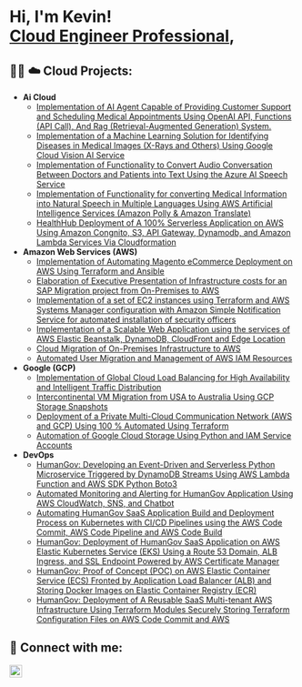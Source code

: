 <h1>Hi, I'm Kevin! <br/><a href="https://github.com/cloudarchit731"> <a href="https://www.linkedin.com/in/kevin-charles-aws/)/">Cloud Engineer Professional</a>, 

<h2>👨‍💻 ☁️ Cloud Projects:</h2>

- <b>Ai Cloud</b>
  - [Implementation of AI Agent Capable of Providing Customer Support and Scheduling Medical Appointments Using OpenAI API, Functions (API Call), And Rag (Retrieval-Augmented Generation) System.](https://github.com/joshmadakor1/Algorithms-Practice)
  - [Implementation of a Machine Learning Solution for Identifying Diseases in Medical Images (X-Rays and Others) Using Google Cloud Vision AI Service](https://github.com/joshmadakor1/Algorithms-Practice)
  - [Implementation of Functionality to Convert Audio Conversation Between Doctors and Patients into Text Using the Azure AI Speech Service](https://github.com/joshmadakor1/Algorithms-Practice)  
  - [Implementation of Functionality for converting Medical Information into Natural Speech in Multiple Languages Using AWS Artificial Intelligence Services (Amazon Polly & Amazon Translate)](https://github.com/joshmadakor1/Algorithms-Practice)
  - [HealthHub Deployment of A 100% Serverless Application on AWS Using Amazon Congnito, S3, API Gateway, Dynamodb, and Amazon Lambda Services Via Cloudformation](https://github.com/joshmadakor1/Algorithms-Practice)
- <b>Amazon Web Services (AWS)</b>
  - [Implementation of Automating Magento eCommerce Deployment on AWS Using Terraform and Ansible](https://github.com/joshmadakor1/4chan-Image-Analysis-Middleware-C964)
  - [Elaboration of Executive Presentation of Infrastructure costs for an SAP Migration project from On-Premises to AWS](https://github.com/joshmadakor1/4chan-Image-Analysis-Middleware-C964)
  - [Implementation of a set of EC2 instances using Terraform and AWS Systems Manager configuration with Amazon Simple Notification Service for automated installation of security officers](https://github.com/joshmadakor1/4chan-Image-Analysis-Middleware-C964)
  - [Implementation of a Scalable Web Application using the services of AWS Elastic Beanstalk, DynamoDB, CloudFront and Edge Location](https://github.com/joshmadakor1/4chan-Image-Analysis-Middleware-C964)
  - [Cloud Migration of On-Premises Infrastructure to AWS](https://github.com/joshmadakor1/4chan-Image-Analysis-Middleware-C964)
  - [Automated User Migration and Management of AWS IAM Resources](https://github.com/joshmadakor1/4chan-Image-Analysis-Middleware-C964) 
- <b>Google (GCP)</b>
  - [Implementation of Global Cloud Load Balancing for High Availability and Intelligent Traffic Distribution](https://github.com/joshmadakor1/Sentinel-Lab)
  - [Intercontinental VM Migration from USA to Australia Using GCP Storage Snapshots](https://github.com/joshmadakor1/Jwipe.PowerShell)
  - [Deployment of a Private Multi-Cloud Communication Network (AWS and GCP) Using 100 % Automated Using Terraform](https://github.com/joshmadakor1/AD_PS)
  - [Automation of Google Cloud Storage Using Python and IAM Service Accounts](https://github.com/joshmadakor1/PowerShell-Integrity-FIM)
- <b>DevOps</b>
  - [HumanGov: Developing an Event-Driven and Serverless Python Microservice Triggered by DynamoDB Streams Using AWS Lambda Function and AWS SDK Python Boto3](https://github.com/joshmadakor1/Key-Logger-With-Email)
  - [Automated Monitoring and Alerting for HumanGov Application Using AWS CloudWatch, SNS, and Chatbot](https://github.com/joshmadakor1/Key-Logger-With-Email)
  - [Automating HumanGov SaaS Application Build and Deployment Process on Kubernetes with CI/CD Pipelines using the AWS Code Commit, AWS Code Pipeline and AWS Code Build](https://github.com/joshmadakor1/Key-Logger-With-Email)
  - [HumanGov: Deployment of HumanGov SaaS Application on AWS Elastic Kubernetes Service (EKS) Using a Route 53 Domain, ALB Ingress, and SSL Endpoint Powered by AWS Certificate Manager](https://github.com/joshmadakor1/EncrypterPOC)
  - [HumanGov: Proof of Concept (POC) on AWS Elastic Container Service (ECS) Fronted by Application Load Balancer (ALB) and Storing Docker Images on Elastic Container Registry (ECR)](https://github.com/joshmadakor1/DecrypterPOC)
  - [HumanGov: Deployment of A Reusable SaaS Multi-tenant AWS Infrastructure Using Terraform Modules Securely Storing Terraform Configuration Files on AWS Code Commit and AWS](https://github.com/joshmadakor1/Key-Logger-With-Email)

<h2> 🔗 Connect with me:</h2>

[<img align="left" alt="JoshMadakor | LinkedIn" width="22px" src="https://cdn.jsdelivr.net/npm/simple-icons@v3/icons/linkedin.svg" />][linkedin]

[linkedin]: https://www.linkedin.com/in/kevin-charles-aws/

<!--
**joshmadakor1/joshmadakor1** is a ✨ _special_ ✨ repository because its `README.md` (this file) appears on your GitHub profile.

Here are some ideas to get you started:

- 🔭 I’m currently working on ...
- 🌱 I’m currently learning ...
- 👯 I’m looking to collaborate on ...
- 🤔 I’m looking for help with ...
- 💬 Ask me about ...
- 📫 How to reach me: ...
- 😄 Pronouns: ...
- ⚡ Fun fact: ...
-->
